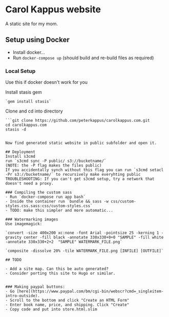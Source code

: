 # Carol Kappus website
A static site for my mom.

## Setup using Docker

- Install docker...
- Run `docker-compose up` (should build and re-build files as required)


### Local Setup
Use this if docker doesn't work for you

Install stasis gem

	`gem install stasis`

Clone and cd into directory

	```git clone https://github.com/peterkappus/carolkappus.com.git
	cd carolkappus.com
	stasis -d
```

Now find generated static website in public subfolder and open it.

## Deployment
Install s3cmd
run `s3cmd sync -P public/ s3://bucketname/`
(NOTE: the -P flag makes the files public)
If you accidentally synch without this flag you can run `s3cmd setacl -Pr s3://bucketname/` to recursively make everyhting public
TROUBLESHOOTING: If you can't get s3cmd setup, try a network that doesn't need a proxy.

### Compiling the custom sass
- Run `docker-compose run app bash`
- Inside the container run `bundle && sass -w css/custom-styles.css.sass:css/custom-styles.css`
- TODO: make this simpler and more automatic...

### Watermarking images
Use imagemagick:

`convert -size 400x200 xc:none -font Arial -pointsize 25 -kerning 1 -gravity center -fill black -annotate 330x330+0+0 "SAMPLE" -fill white -annotate 330x330+2+2  "SAMPLE" WATERMARK_FILE.png`

`composite -dissolve 20% -tile WATERMARK_FILE.png [INFILE] [OUTFILE]`

## TODO

- Add a site map. Can this be auto generated?
- Consider porting this site to Hugo or similar.


### Making paypal buttons:
- Go [here](https://www.paypal.com/bm/cgi-bin/webscr?cmd=_singleitem-intro-outside).
- Scroll to the bottom and click "Create an HTML Form"
- Enter book name, price, and shipping. Click "Create"
- Copy code and put into store.html.slim
